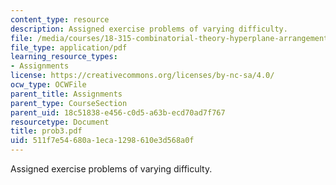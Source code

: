 ```yaml
---
content_type: resource
description: Assigned exercise problems of varying difficulty.
file: /media/courses/18-315-combinatorial-theory-hyperplane-arrangements-fall-2004/511f7e54680a1eca1298610e3d568a0f_prob3.pdf
file_type: application/pdf
learning_resource_types:
- Assignments
license: https://creativecommons.org/licenses/by-nc-sa/4.0/
ocw_type: OCWFile
parent_title: Assignments
parent_type: CourseSection
parent_uid: 18c51838-e456-c0d5-a63b-ecd70ad7f767
resourcetype: Document
title: prob3.pdf
uid: 511f7e54-680a-1eca-1298-610e3d568a0f
---
```

Assigned exercise problems of varying difficulty.